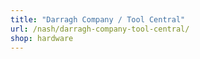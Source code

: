 ```yaml
---
title: "Darragh Company / Tool Central"
url: /nash/darragh-company-tool-central/
shop: hardware
---
```

